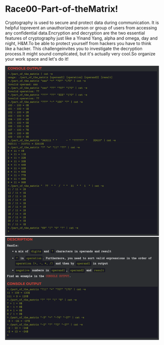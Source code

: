 # Race00-Part-of-theMatrix!

Cryptography is used to secure and protect data during communication. It is helpful toprevent an unauthorized person or group of users from accessing any confidential data.Encryption and decryption are the two essential features of cryptography just like a Yinand Yang, alpha and omega, day and night, H&M.To be able to protect yourself from hackers you have to think like a hacker. This challengeinvites you to investigate the decryption process.It might sound complicated, but it's actually very cool.So organize your work space and let's do it!

![alt text](https://github.com/PmarchenkoUCode/Race00-Part-of-theMatrix/blob/main/Race.png)
![alt_text](https://github.com/PmarchenkoUCode/Race00-Part-of-theMatrix/blob/main/Race01.png)
